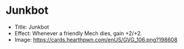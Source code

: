 # Junkbot
- Title:  Junkbot
- Effect:  Whenever a friendly Mech dies, gain +2/+2.
- Image:  https://cards.hearthpwn.com/enUS/GVG_106.png?198608
